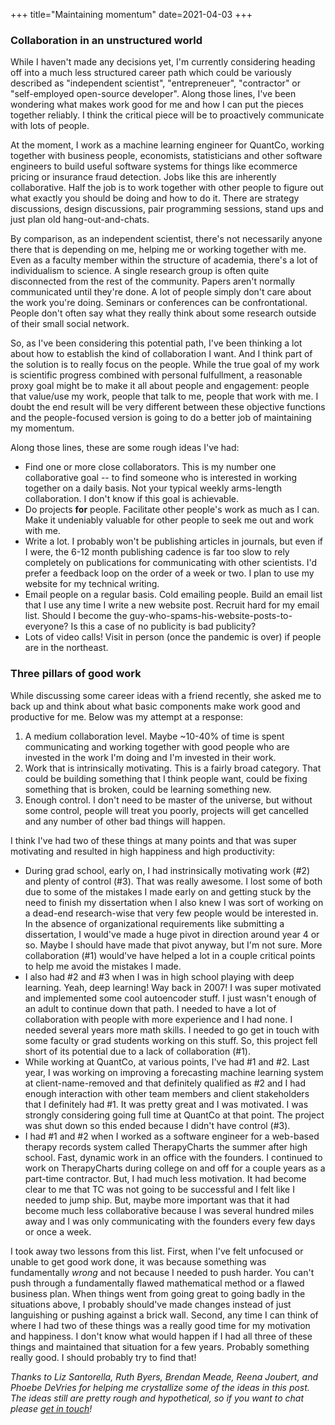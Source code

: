 +++
title="Maintaining momentum"
date=2021-04-03
+++

### Collaboration in an unstructured world

While I haven't made any decisions yet, I'm currently considering heading off into a much less structured career path which could be variously described as "independent scientist", "entrepreneuer", "contractor" or "self-employed open-source developer". Along those lines, I've been wondering what makes work good for me and how I can put the pieces together reliably. I think the critical piece will be to proactively communicate with lots of people. 

At the moment, I work as a machine learning engineer for QuantCo, working together with business people, economists, statisticians and other software engineers to build useful software systems for things like ecommerce pricing or insurance fraud detection. Jobs like this are inherently collaborative. Half the job is to work together with other people to figure out what exactly you should be doing and how to do it. There are strategy discussions, design discussions, pair programming sessions, stand ups and just plan old hang-out-and-chats. 

By comparison, as an independent scientist, there's not necessarily anyone there that is depending on me, helping me or working together with me. Even as a faculty member within the structure of academia, there's a lot of individualism to science. A single research group is often quite disconnected from the rest of the community. Papers aren't normally communicated until they're done. A lot of people simply don't care about the work you're doing. Seminars or conferences can be confrontational. People don't often say what they really think about some research outside of their small social network. 

So, as I've been considering this potential path, I've been thinking a lot about how to establish the kind of collaboration I want. And I think part of the solution is to really focus on the people. While the true goal of my work is scientific progress combined with personal fulfullment, a reasonable proxy goal might be to make it all about people and engagement: people that value/use my work, people that talk to me, people that work with me. I doubt the end result will be very different between these objective functions and the people-focused version is going to do a better job of maintaining my momentum.

Along those lines, these are some rough ideas I've had:

* Find one or more close collaborators. This is my number one collaborative goal -- to find someone who is interested in working together on a daily basis. Not your typical weekly arms-length collaboration. I don't know if this goal is achievable.
* Do projects **for** people. Facilitate other people's work as much as I can. Make it undeniably valuable for other people to seek me out and work with me. 
* Write a lot. I probably won't be publishing articles in journals, but even if I were, the 6-12 month publishing cadence is far too slow to rely completely on publications for communicating with other scientists. I'd prefer a feedback loop on the order of a week or two. I plan to use my website for my technical writing. 
* Email people on a regular basis. Cold emailing people. Build an email list that I use any time I write a new website post. Recruit hard for my email list. Should I become the guy-who-spams-his-website-posts-to-everyone? Is this a case of no publicity is bad publicity?
* Lots of video calls! Visit in person (once the pandemic is over) if people are in the northeast.

### Three pillars of good work

While discussing some career ideas with a friend recently, she asked me to back up and think about what basic components make work good and productive for me. Below was my attempt at a response:

1. A medium collaboration level. Maybe ~10-40% of time is spent communicating and working together with good people who are invested in the work I'm doing and I'm invested in their work.
2. Work that is intrinsically motivating. This is a fairly broad category. That could be building something that I think people want, could be fixing something that is broken, could be learning something new.
3. Enough control. I don't need to be master of the universe, but without some control, people will treat you poorly, projects will get cancelled and any number of other bad things will happen. 

I think I've had two of these things at many points and that was super motivating and resulted in high happiness and high productivity:

* During grad school, early on, I had instrinsically motivating work (#2) and plenty of control (#3). That was really awesome. I lost some of both due to some of the mistakes I made early on and getting stuck by the need to finish my dissertation when I also knew I was sort of working on a dead-end research-wise that very few people would be interested in. In the absence of organizational requirements like submitting a dissertation, I would've made a huge pivot in direction around year 4 or so. Maybe I should have made that pivot anyway, but I'm not sure. More collaboration (#1) would've have helped a lot in a couple critical points to help me avoid the mistakes I made.
* I also had #2 and #3 when I was in high school playing with deep learning. Yeah, deep learning! Way back in 2007! I was super motivated and implemented some cool autoencoder stuff. I just wasn't enough of an adult to continue down that path. I needed to have a lot of collaboration with people with more experience and I had none. I needed several years more math skills. I needed to go get in touch with some faculty or grad students working on this stuff. So, this project fell short of its potential due to a lack of collaboration (#1).
* While working at QuantCo, at various points, I've had #1 and #2. Last year, I was working on improving a forecasting machine learning system at client-name-removed and that definitely qualified as #2 and I had enough interaction with other team members and client stakeholders that I definitely had #1. It was pretty great and I was motivated. I was strongly considering going full time at QuantCo at that point. The project was shut down so this ended because I didn't have control (#3). 
* I had #1 and #2 when I worked as a software engineer for a web-based therapy records system called TherapyCharts the summer after high school. Fast, dynamic work in an office with the founders. I continued to work on TherapyCharts during college on and off for a couple years as a part-time contractor. But, I had much less motivation. It had become clear to me that TC was not going to be successful and I felt like I needed to jump ship. But, maybe more important was that it had become much less collaborative because I was several hundred miles away and I was only communicating with the founders every few days or once a week.

I took away two lessons from this list. First, when I've felt unfocused or unable to get good work done, it was because something was fundamentally *wrong* and not because I needed to push harder. You can't push through a fundamentally flawed mathematical method or a flawed business plan. When things went from going great to going badly in the situations above, I probably should've made changes instead of just languishing or pushing against a brick wall. Second, any time I can think of where I had two of these things was a really good time for my motivation and happiness. I don't know what would happen if I had all three of these things and maintained that situation for a few years. Probably something really good. I should probably try to find that!

*Thanks to Liz Santorella, Ruth Byers, Brendan Meade, Reena Joubert, and Phoebe DeVries for helping me crystallize some of the ideas in this post. The ideas still are pretty rough and hypothetical, so if you want to chat please [get in touch](mailto:t.ben.thompson@gmail.com)!*
